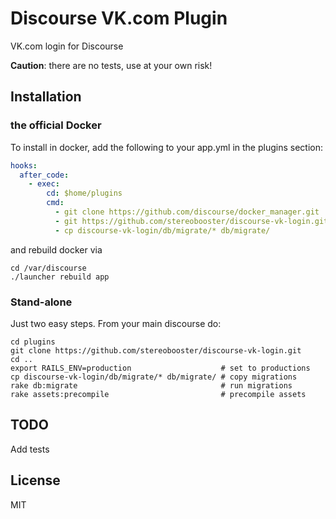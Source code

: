 # Discourse VK.com Plugin

VK.com login for Discourse

**Caution**: there are no tests, use at your own risk!

## Installation

### the official Docker

To install in docker, add the following to your app.yml in the plugins section:

```yaml
hooks:
  after_code:
    - exec:
        cd: $home/plugins
        cmd:
          - git clone https://github.com/discourse/docker_manager.git
          - git https://github.com/stereobooster/discourse-vk-login.git
          - cp discourse-vk-login/db/migrate/* db/migrate/
```

and rebuild docker via

```
cd /var/discourse
./launcher rebuild app
```

### Stand-alone

Just two easy steps. From your main discourse do:

```
cd plugins
git clone https://github.com/stereobooster/discourse-vk-login.git
cd ..
export RAILS_ENV=production                    # set to productions
cp discourse-vk-login/db/migrate/* db/migrate/ # copy migrations
rake db:migrate                                # run migrations
rake assets:precompile                         # precompile assets
```

## TODO

Add tests

## License

MIT

